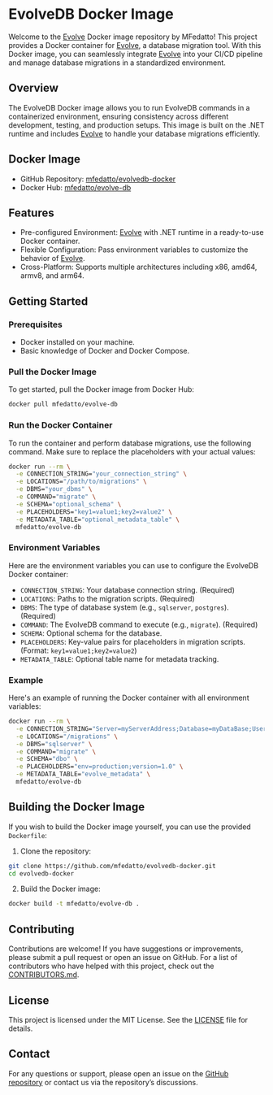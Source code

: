 # EvolveDB Docker Image

Welcome to the [Evolve](https://evolve-db.netlify.app/) Docker image repository by MFedatto!
This project provides a Docker container for [Evolve](https://evolve-db.netlify.app/), a database
migration tool.
With this Docker image, you can seamlessly integrate [Evolve](https://evolve-db.netlify.app/) into
your CI/CD pipeline and manage database migrations in a standardized environment.

## Overview

The EvolveDB Docker image allows you to run EvolveDB commands in a containerized environment,
ensuring consistency across different development, testing, and production setups.
This image is built on the .NET runtime and includes [Evolve](https://evolve-db.netlify.app/) to
handle your database migrations efficiently.

## Docker Image

* GitHub Repository: [mfedatto/evolvedb-docker](https://github.com/mfedatto/evolvedb-docker)
* Docker Hub: [mfedatto/evolve-db](https://hub.docker.com/r/mfedatto/evolve-db)

## Features

* Pre-configured Environment: [Evolve](https://evolve-db.netlify.app/) with .NET runtime in a
  ready-to-use Docker container.
* Flexible Configuration: Pass environment variables to customize the behavior of
  [Evolve](https://evolve-db.netlify.app/).
* Cross-Platform: Supports multiple architectures including x86, amd64, armv8, and arm64.

## Getting Started

### Prerequisites

* Docker installed on your machine.
* Basic knowledge of Docker and Docker Compose.

### Pull the Docker Image

To get started, pull the Docker image from Docker Hub:

```sh
docker pull mfedatto/evolve-db
```

### Run the Docker Container

To run the container and perform database migrations, use the following command.
Make sure to replace the placeholders with your actual values:

```sh
docker run --rm \
  -e CONNECTION_STRING="your_connection_string" \
  -e LOCATIONS="/path/to/migrations" \
  -e DBMS="your_dbms" \
  -e COMMAND="migrate" \
  -e SCHEMA="optional_schema" \
  -e PLACEHOLDERS="key1=value1;key2=value2" \
  -e METADATA_TABLE="optional_metadata_table" \
  mfedatto/evolve-db
```

### Environment Variables

Here are the environment variables you can use to configure the EvolveDB Docker container:

* `CONNECTION_STRING`: Your database connection string. (Required)
* `LOCATIONS`: Paths to the migration scripts. (Required)
* `DBMS`: The type of database system (e.g., `sqlserver`, `postgres`). (Required)
* `COMMAND`: The EvolveDB command to execute (e.g., `migrate`). (Required)
* `SCHEMA`: Optional schema for the database.
* `PLACEHOLDERS`: Key-value pairs for placeholders in migration scripts. (Format: `key1=value1;key2=value2`)
* `METADATA_TABLE`: Optional table name for metadata tracking.

### Example

Here's an example of running the Docker container with all environment variables:

```sh
docker run --rm \
  -e CONNECTION_STRING="Server=myServerAddress;Database=myDataBase;User Id=myUsername;Password=myPassword;" \
  -e LOCATIONS="/migrations" \
  -e DBMS="sqlserver" \
  -e COMMAND="migrate" \
  -e SCHEMA="dbo" \
  -e PLACEHOLDERS="env=production;version=1.0" \
  -e METADATA_TABLE="evolve_metadata" \
  mfedatto/evolve-db
```

## Building the Docker Image

If you wish to build the Docker image yourself, you can use the provided `Dockerfile`:

1. Clone the repository:

```sh
git clone https://github.com/mfedatto/evolvedb-docker.git
cd evolvedb-docker
```

2. Build the Docker image:

```sh
docker build -t mfedatto/evolve-db .
```

## Contributing

Contributions are welcome!
If you have suggestions or improvements, please submit a pull request or open an issue on GitHub.
For a list of contributors who have helped with this project, check out the [CONTRIBUTORS.md](CONTRIBUTORS.md).

## License

This project is licensed under the MIT License. See the [LICENSE](LICENSE.md) file for details.

## Contact

For any questions or support, please open an issue on the
[GitHub repository](https://github.com/mfedatto/evolvedb-docker) or contact us via the repository’s
discussions.
